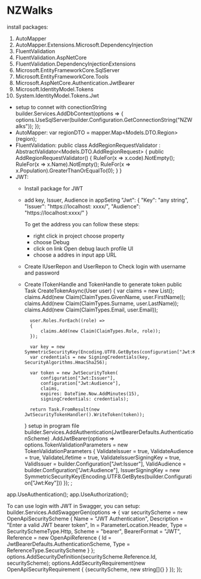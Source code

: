 # NZWalks
install packages:
  1. AutoMapper
  2. AutoMapper.Extensions.Microsoft.DependencyInjection
  3. FluentValidation
  4. FluentValidation.AspNetCore
  5. FluentValidation.DependencyInjectionExtensions
  6. Microsoft.EntityFrameworkCore.SqlServer
  7. Microsoft.EntityFrameworkCore.Tools
  8. Microsoft.AspNetCore.Authentication.JwtBearer
  9. Microsoft.IdentityModel.Tokens
  10. System.IdentityModel.Tokens.Jwt
* setup to connet with conectionString
    builder.Services.AddDbContext<NZWalksDbContext>(options => 
    {
        options.UseSqlServer(builder.Configuration.GetConnectionString("NZWalks"));
    });
* AutoMapper: var regionDTO = mapper.Map<Models.DTO.Region>(region);
* FluentValidation: 
  public class AddRegionRequestValidator : AbstractValidator<Models.DTO.AddRegionRequest>
    {
        public AddRegionRequestValidator()
        {
            RuleFor(x => x.code).NotEmpty();
            RuleFor(x => x.Name).NotEmpty();
            RuleFor(x => x.Population).GreaterThanOrEqualTo(0);
        }
    }
 * JWT:
    - Install package for JWT
    - add key, Issuer, Audience in appSeting
        "Jwt": {
          "Key": "any string",
          "Issuer": "https://localhost: xxxx/",
          "Audience": "https://localhost:xxxx/"
        }
        
        To get the address you can follow these steps:
        + right click in project choose property
        + choose Debug
        + click on link Open debug lauch profile UI
        + choose a addres in input app URL
    - Create IUserRepon and UserRepon to Check login with username and password
    - Create ITokenHandle and TokenHandle to generate token
        public Task<string> CreateTokenAsync(User user)
        {
            var claims = new List<Claim>();
            claims.Add(new Claim(ClaimTypes.GivenName, user.FirstName));
            claims.Add(new Claim(ClaimTypes.Surname, user.LastName));
            claims.Add(new Claim(ClaimTypes.Email, user.Email));

            user.Roles.ForEach((role) =>
            {
                claims.Add(new Claim(ClaimTypes.Role, role));
            });

            var key = new SymmetricSecurityKey(Encoding.UTF8.GetBytes(configuration["Jwt:Key"]));
            var credentials = new SigningCredentials(key, SecurityAlgorithms.HmacSha256);

            var token = new JwtSecurityToken(
                configuration["Jwt:Issuer"], 
                configuration["Jwt:Audience"], 
                claims,
                expires: DateTime.Now.AddMinutes(15),
                signingCredentials: credentials);

            return Task.FromResult(new JwtSecurityTokenHandler().WriteToken(token));
        }
    setup in program file 
  builder.Services.AddAuthentication(JwtBearerDefaults.AuthenticationScheme)
    .AddJwtBearer(options => options.TokenValidationParameters = new TokenValidationParameters
    {
        ValidateIssuer = true,
        ValidateAudience = true,
        ValidateLifetime = true,
        ValidateIssuerSigningKey = true,
        ValidIssuer = builder.Configuration["Jwt:Issuer"],
        ValidAudience = builder.Configuration["Jwt:Audience"],
        IssuerSigningKey = new SymmetricSecurityKey(Encoding.UTF8.GetBytes(builder.Configuration["Jwt:Key"]))
    }); ;
  
  app.UseAuthentication();
  app.UseAuthorization();
  
  To can use login with JWT in Swagger, you can setup:
  builder.Services.AddSwaggerGen(options =>
{
    var securityScheme = new OpenApiSecurityScheme
    {
        Name = "JWT Authentication",
        Description = "Enter a valid JWT bearer token",
        In = ParameterLocation.Header,
        Type = SecuritySchemeType.Http,
        Scheme = "bearer",
        BearerFormat = "JWT",
        Reference = new OpenApiReference
        {
            Id = JwtBearerDefaults.AuthenticationScheme,
            Type = ReferenceType.SecurityScheme
        }
    };
    options.AddSecurityDefinition(securityScheme.Reference.Id, securityScheme);
    options.AddSecurityRequirement(new OpenApiSecurityRequirement
    {
        {securityScheme, new string[]{} }
    });
});


  
